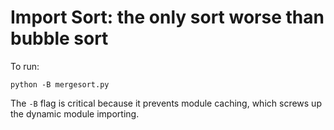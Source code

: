 # Import Sort: the only sort worse than bubble sort

To run:

    python -B mergesort.py
    
The `-B` flag is critical because it prevents module caching, which screws up the dynamic module importing.